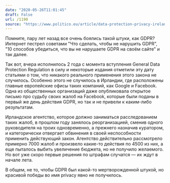 ```yaml
---
date: "2020-05-26T11:01:45"
draft: False
url: /1190
source: "https://www.politico.eu/article/data-protection-privacy-ireland-helen-dixon-gdpr/"
---
```


Помните, пару лет назад все очень боялись такой штуки, как GDPR? Интернет пестрел советами "Что сделать, чтобы не нарушить GDPR", "10 способов убедиться, что вы не нарушаете GDPR на своём сайте" и так далее. 

Так вот, вчера исполнилось 2 года с момента вступления General Data Protection Regulation в силу и некоторые издания отметили эту дату статьями о том, что никакого реального применения этого закона не случилось. Особенно этого не случилось в Ирландии, где расположены главные европейские офисы таких компаний, как Google и Facebook. Одна из общественных организаций даже опубликовала открытое письмо про судьбу своих жалоб на Facebook, которые были поданы в первый же день действия GDPR, но так и не привели к каким-либо результатам.

Ирландское агентство, которое должно заниматься расследованием таких жалоб, в прошлом году занялось реорганизацией, сменив одного руководителя на троих одновременно, а прежнего назначив куратором, и категорически отвергает обвинения в своей неспособности применить действующий закон. Агентство действительно рассмотрело примерно 7000 жалоб и произвело какие-то действия по 4500 из них, а еще пыталось выбить увеличение бюджета, но не получило желаемого. Но вот уже скоро первые решения по штрафам случатся — их ждут в начале лета.

В общем, не то, чтобы GDPR был какой-то мертворожденной штукой, но красивой победы во имя privacy явно не получилось.
